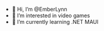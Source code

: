 - 👋 Hi, I’m @EmberLynn
- 👀 I’m interested in video games
- 🌱 I’m currently learning .NET MAUI

<!---
EmberLynn/EmberLynn is a ✨ special ✨ repository because its `README.md` (this file) appears on your GitHub profile.
You can click the Preview link to take a look at your changes.
--->

